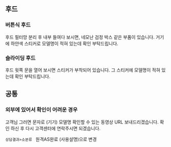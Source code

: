 ## 후드
### 버튼식 후드
후드 필터망 분리 후 내부 들여다 보시면, 네모난 검정 박스 같은 부품이 있습니다. 거기에 하얀색 스티커로 모델명이 적혀 있는데 확인 부탁드립니다.

### 슬라이딩 후드
후드 윗쪽 문을 열어 보시면 스티커가 부착되어 있습니다. 그 스티커에 모델명이 적혀 있는데 확인 부탁드립니다.

## 공통
### 외부에 있어서 확인이 어려운 경우
고객님 그러면 문자로 (기기) 모델명 확인할 수 있는 동영상 URL 보내드리겠습니다. 확인 하신 후 다시 고객센터에 연락주시면 되겠습니다.

`상담결과>소분류 `
원격AS완료 (사용설명)으로 변경
